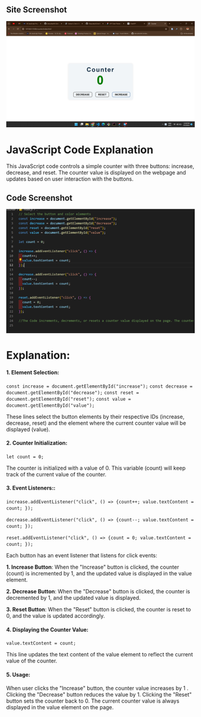 ## Site Screenshot

![Site Screenshot](./Screenshot%202024-09-03%20120930.png)

# JavaScript Code Explanation

This JavaScript code controls a simple counter with three buttons: increase, decrease, and reset. The counter value is displayed on the webpage and updates based on user interaction with the buttons.

## Code Screenshot

![Code Screenshot](./Screenshot%202024-09-03%20120948.png)

# Explanation:

#### 1. Element Selection:

`const increase = document.getElementById("increase");`
`const decrease = document.getElementById("decrease");`
`const reset = document.getElementById("reset");`
`const value = document.getElementById("value");`

These lines select the button elements by their respective IDs (increase, decrease, reset) and the element where the current counter value will be displayed (value).

#### 2. Counter Initialization:

`let count = 0;`

The counter is initialized with a value of 0. This variable (count) will keep track of the current value of the counter.

#### 3. Event Listeners::

`increase.addEventListener("click", () => {count++; value.textContent = count; });`

`decrease.addEventListener("click", () => {count--; value.textContent = count; });`

`reset.addEventListener("click", () => {count = 0; value.textContent = count; });`

Each button has an event listener that listens for click events:

**1. Increase Button**: When the "Increase" button is clicked, the counter (count) is incremented by 1, and the updated value is displayed in the value element.

**2. Decrease Button**: When the "Decrease" button is clicked, the counter is decremented by 1, and the updated value is displayed.

**3. Reset Button**: When the "Reset" button is clicked, the counter is reset to 0, and the value is updated accordingly.

#### 4. Displaying the Counter Value:

`value.textContent = count;`

This line updates the text content of the value element to reflect the current value of the counter.

#### 5. Usage:

When user clicks the "Increase" button, the counter value increases by 1 . Clicking the "Decrease" button reduces the value by 1. Clicking the "Reset" button sets the counter back to 0. The current counter value is always displayed in the value element on the page.
